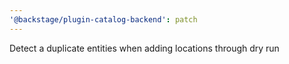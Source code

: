```yaml
---
'@backstage/plugin-catalog-backend': patch
---
```


Detect a duplicate entities when adding locations through dry run
